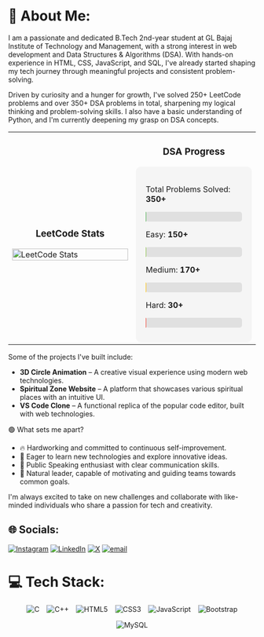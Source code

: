 # 💫 About Me:
I am a passionate and dedicated B.Tech 2nd-year student at GL Bajaj Institute of Technology and Management, with a strong interest in web development and Data Structures & Algorithms (DSA). With hands-on experience in HTML, CSS, JavaScript, and SQL, I've already started shaping my tech journey through meaningful projects and consistent problem-solving.

Driven by curiosity and a hunger for growth, I've solved 250+ LeetCode problems and over 350+ DSA problems in total, sharpening my logical thinking and problem-solving skills. I also have a basic understanding of Python, and I'm currently deepening my grasp on DSA concepts.

<div align="center">
  <table>
    <tr>
      <td width="50%">
        <h3 align="center">LeetCode Stats</h3>
        <img src="https://leetcard.jacoblin.cool/iamankit07?ext=heatmap" alt="LeetCode Stats" width="100%">
      </td>
      <td width="50%">
        <h3 align="center">DSA Progress</h3>
        <div style="background: #f5f5f5; border-radius: 10px; padding: 20px;">
          <p>Total Problems Solved: <b>350+</b></p>
          <div style="background: #e0e0e0; border-radius: 5px; height: 20px; margin: 10px 0;">
            <div style="background: #4CAF50; width: 85%; height: 100%; border-radius: 5px; animation: progress 2s ease-in-out;"></div>
          </div>
          <p>Easy: <b>150+</b></p>
          <div style="background: #e0e0e0; border-radius: 5px; height: 20px; margin: 10px 0;">
            <div style="background: #8BC34A; width: 70%; height: 100%; border-radius: 5px; animation: progress 2s ease-in-out;"></div>
          </div>
          <p>Medium: <b>170+</b></p>
          <div style="background: #e0e0e0; border-radius: 5px; height: 20px; margin: 10px 0;">
            <div style="background: #FFC107; width: 75%; height: 100%; border-radius: 5px; animation: progress 2s ease-in-out;"></div>
          </div>
          <p>Hard: <b>30+</b></p>
          <div style="background: #e0e0e0; border-radius: 5px; height: 20px; margin: 10px 0;">
            <div style="background: #F44336; width: 30%; height: 100%; border-radius: 5px; animation: progress 2s ease-in-out;"></div>
          </div>
        </div>
      </td>
    </tr>
  </table>
</div>

Some of the projects I've built include:
- **3D Circle Animation** – A creative visual experience using modern web technologies.
- **Spiritual Zone Website** – A platform that showcases various spiritual places with an intuitive UI.
- **VS Code Clone** – A functional replica of the popular code editor, built with web technologies.

🟢 What sets me apart?
- 🔥 Hardworking and committed to continuous self-improvement.
- 🌱 Eager to learn new technologies and explore innovative ideas.
- 💬 Public Speaking enthusiast with clear communication skills.
- 🌟 Natural leader, capable of motivating and guiding teams towards common goals.

I'm always excited to take on new challenges and collaborate with like-minded individuals who share a passion for tech and creativity.

## 🌐 Socials:
[![Instagram](https://img.shields.io/badge/Instagram-%23E4405F.svg?logo=Instagram&logoColor=white)](https://instagram.com/i__am__ankit04) [![LinkedIn](https://img.shields.io/badge/LinkedIn-%230077B5.svg?logo=linkedin&logoColor=white)](https://linkedin.com/in/iamankit04) [![X](https://img.shields.io/badge/X-black.svg?logo=X&logoColor=white)](https://x.com/iamankit04) [![email](https://img.shields.io/badge/Email-D14836?logo=gmail&logoColor=white)](mailto:ankitkumargup143@gmail.com) 

# 💻 Tech Stack:
<div align="center">
  <div style="display: flex; flex-wrap: wrap; justify-content: center; gap: 15px;">
    <div style="animation: float 3s ease-in-out infinite;">
      <img src="https://img.shields.io/badge/c-%2300599C.svg?style=for-the-badge&logo=c&logoColor=white" alt="C">
    </div>
    <div style="animation: float 3s ease-in-out infinite 0.5s;">
      <img src="https://img.shields.io/badge/c++-%2300599C.svg?style=for-the-badge&logo=c%2B%2B&logoColor=white" alt="C++">
    </div>
    <div style="animation: float 3s ease-in-out infinite 1s;">
      <img src="https://img.shields.io/badge/html5-%23E34F26.svg?style=for-the-badge&logo=html5&logoColor=white" alt="HTML5">
    </div>
    <div style="animation: float 3s ease-in-out infinite 1.5s;">
      <img src="https://img.shields.io/badge/css3-%231572B6.svg?style=for-the-badge&logo=css3&logoColor=white" alt="CSS3">
    </div>
    <div style="animation: float 3s ease-in-out infinite 2s;">
      <img src="https://img.shields.io/badge/javascript-%23323330.svg?style=for-the-badge&logo=javascript&logoColor=%23F7DF1E" alt="JavaScript">
    </div>
    <div style="animation: float 3s ease-in-out infinite 2.5s;">
      <img src="https://img.shields.io/badge/bootstrap-%238511FA.svg?style=for-the-badge&logo=bootstrap&logoColor=white" alt="Bootstrap">
    </div>
    <div style="animation: float 3s ease-in-out infinite 3s;">
      <img src="https://img.shields.io/badge/mysql-4479A1.svg?style=for-the-badge&logo=mysql&logoColor=white" alt="MySQL">
    </div>
  </div>
</div>

<style>
  @keyframes float {
    0% { transform: translateY(0px); }
    50% { transform: translateY(-10px); }
    100% { transform: translateY(0px); }
  }
  @keyframes progress {
    0% { width: 0%; }
  }
</style>
